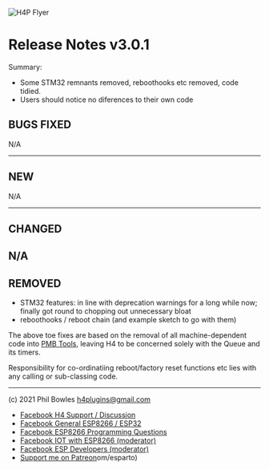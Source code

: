 ![H4P Flyer](/assets/h4sml.jpg) 

# Release Notes v3.0.1

Summary:

* Some STM32 remnants removed, reboothooks etc removed, code tidied.
* Users should notice no diferences to their own code

## **BUGS FIXED**

N/A

---

## **NEW**

N/A

---

## **CHANGED**

N/A
---

## **REMOVED**

* STM32 features: in line with deprecation warnings for a long while now; finally got round to chopping out unnecessary bloat
* reboothooks / reboot chain (and example sketch to go with them)

The above toe fixes are based on the removal of all machine-dependent code into [PMB Tools](https://github.com/philbowles/pmbtools), leaving H4 to be concerned solely with the Queue and its timers.

Responsibility for co-ordinatiing reboot/factory reset functions etc lies with any calling or sub-classing code.

---

(c) 2021 Phil Bowles h4plugins@gmail.com

* [Facebook H4  Support / Discussion](https://www.facebook.com/groups/444344099599131/)
* [Facebook General ESP8266 / ESP32](https://www.facebook.com/groups/2125820374390340/)
* [Facebook ESP8266 Programming Questions](https://www.facebook.com/groups/esp8266questions/)
* [Facebook IOT with ESP8266 (moderator)](https://www.facebook.com/groups/1591467384241011/)
* [Facebook ESP Developers (moderator)](https://www.facebook.com/groups/ESP8266/)
* [Support me on Patreon](https://patreon.com/esparto)om/esparto)